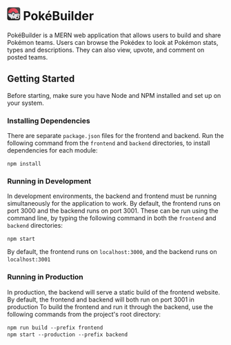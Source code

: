 # <img src="frontend/public/favicon.ico" alt="PokeBuilder Icon" height="30"/> PokéBuilder 

PokéBuilder is a MERN web application that allows users to build and share Pokémon teams. Users can browse the Pokédex to look at Pokémon stats, types and descriptions. They can also view, upvote, and comment on posted teams.

## Getting Started

Before starting, make sure you have Node and NPM installed and set up on your system.

### Installing Dependencies

There are separate `package.json` files for the frontend and backend. Run the following command from the `frontend` and `backend` directories, to install dependencies for each module:

```console
npm install
```

### Running in Development

In development environments, the backend and frontend must be running simultaneously for the application to work. By default, the frontend runs on port 3000 and the backend runs on port 3001. These can be run using the command line, by typing the following command in both the `frontend` and `backend` directories:

```console
npm start
```

By default, the frontend runs on `localhost:3000`, and the backend runs on `localhost:3001`

### Running in Production

In production, the backend will serve a static build of the frontend website. By default, the frontend and backend will both run on port 3001 in production To build the frontend and run it through the backend, use the following commands from the project's root directory:

```console
npm run build --prefix frontend
npm start --production --prefix backend
```
